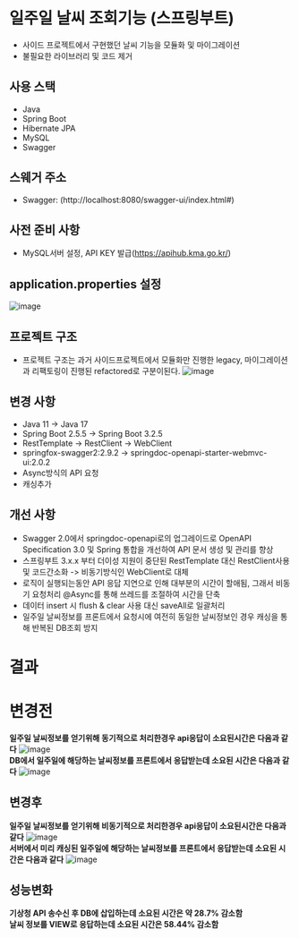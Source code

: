 # 일주일 날씨 조회기능 (스프링부트)
- 사이드 프로젝트에서 구현했던 날씨 기능을 모듈화 및 마이그레이션
- 불필요한 라이브러리 및 코드 제거
 
## 사용 스택
- Java
- Spring Boot
- Hibernate JPA
- MySQL
- Swagger

## 스웨거 주소
- Swagger: (http://localhost:8080/swagger-ui/index.html#)

## 사전 준비 사항 
- MySQL서버 설정, API KEY 발급(https://apihub.kma.go.kr/) 

## application.properties 설정
![image](https://github.com/VerifiedIdiot/weather_function/assets/107241795/03e4ce5e-535d-48ff-85d0-8536f8541035)

## 프로젝트 구조
 - 프로젝트 구조는 과거 사이드프로젝트에서 모듈화만 진행한 legacy, 마이그레이션과 리팩토링이 진행된 refactored로 구분이된다.
![image](https://github.com/VerifiedIdiot/weather_function/assets/107241795/f11adb04-4c73-4b7f-8a57-49882924dd71)
 
## 변경 사항
- Java 11 -> Java 17
- Spring Boot 2.5.5 -> Spring Boot 3.2.5
- RestTemplate -> RestClient -> WebClient
- springfox-swagger2:2.9.2 -> springdoc-openapi-starter-webmvc-ui:2.0.2
- Async방식의 API 요청
- 캐싱추가

## 개선 사항
- Swagger 2.0에서 springdoc-openapi로의 업그레이드로 OpenAPI Specification 3.0 및 Spring 통합을 개선하여 API 문서 생성 및 관리를 향상 
- 스프링부트 3.x.x 부터 더이성 지원이 중단된 RestTemplate 대신 RestClient사용 및 코드간소화 -> 비동기방식인 WebClient로 대체
- 로직이 실행되는동안 API 응답 지연으로 인해 대부분의 시간이 할애됨, 그래서 비동기 요청처리 @Async를 통해 쓰레드를 조절하여 시간을 단축
- 데이터 insert 시 flush & clear 사용 대신 saveAll로 일괄처리
- 일주일 날씨정보를 프론트에서 요청시에 여전히 동일한 날씨정보인 경우 캐싱을 통해 반복된 DB조회 방지

# 결과 

# 변경전 
**일주일 날씨정보를 얻기위해 동기적으로 처리한경우 api응답이 소요된시간은 다음과 같다**
![image](https://github.com/VerifiedIdiot/weather_function/assets/107241795/ea2ac179-b2f3-48ef-a345-d0da769c2b82)
</br>
**DB에서 일주일에 해당하는 날씨정보를 프론트에서 응답받는데 소요된 시간은 다음과 같다**
![image](https://github.com/VerifiedIdiot/weather_function/assets/107241795/b11f6880-c76d-40b8-8bc9-ac7479dc3a46)


## 변경후 
**일주일 날씨정보를 얻기위해 비동기적으로 처리한경우 api응답이 소요된시간은 다음과 같다**
![image](https://github.com/VerifiedIdiot/weather_function/assets/107241795/a271c35f-eeb1-47d8-87c3-d56017cf0ee8)
</br>
**서버에서 미리 캐싱된 일주일에 해당하는 날씨정보를 프론트에서 응답받는데 소요된 시간은 다음과 같다**
![image](https://github.com/VerifiedIdiot/weather_function/assets/107241795/a409c84f-210a-4adc-9ede-1878f56059b9)

## 성능변화
 **기상청 API 송수신 후 DB에 삽입하는데 소요된 시간은 약 28.7% 감소함** </br>
 **날씨 정보를 VIEW로 응답하는데 소요된 시간은 58.44% 감소함**



